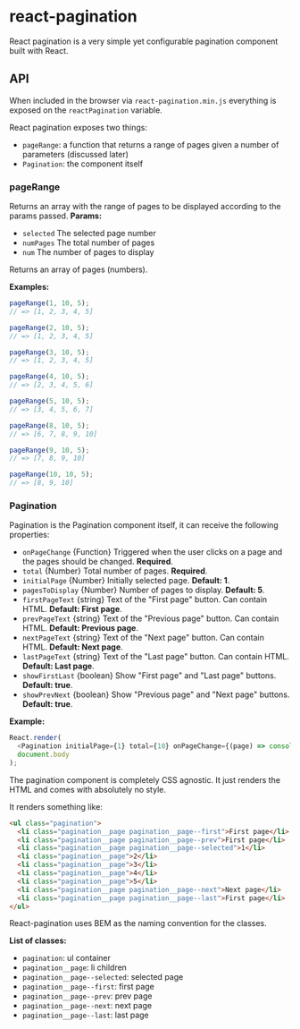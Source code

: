 # react-pagination

React pagination is a very simple yet configurable pagination component built with React.

## API

When included in the browser via ```react-pagination.min.js``` everything is exposed on the ```reactPagination``` variable.

React pagination exposes two things:
* ```pageRange```: a function that returns a range of pages given a number of parameters (discussed later)
* ```Pagination```: the component itself

### pageRange
Returns an array with the range of pages to be displayed according to the params passed.
**Params:**
* ```selected``` The selected page number
* ```numPages``` The total number of pages
* ```num``` The number of pages to display

Returns an array of pages (numbers).

**Examples:**
```javascript
pageRange(1, 10, 5);
// => [1, 2, 3, 4, 5]

pageRange(2, 10, 5);
// => [1, 2, 3, 4, 5]

pageRange(3, 10, 5);
// => [1, 2, 3, 4, 5]

pageRange(4, 10, 5);
// => [2, 3, 4, 5, 6]

pageRange(5, 10, 5);
// => [3, 4, 5, 6, 7]

pageRange(8, 10, 5);
// => [6, 7, 8, 9, 10]

pageRange(9, 10, 5);
// => [7, 8, 9, 10]

pageRange(10, 10, 5);
// => [8, 9, 10]
```

### Pagination
Pagination is the Pagination component itself, it can receive the following properties:
* ```onPageChange``` {Function} Triggered when the user clicks on a page and the pages should be changed. **Required**.
* ```total``` {Number} Total number of pages. **Required**.
* ```initialPage``` {Number} Initially selected page. **Default: 1**.
* ```pagesToDisplay``` {Number} Number of pages to display. **Default: 5**.
* ```firstPageText``` {string} Text of the "First page" button. Can contain HTML. **Default: First page**.
* ```prevPageText``` {string} Text of the "Previous page" button. Can contain HTML. **Default: Previous page**.
* ```nextPageText``` {string} Text of the "Next page" button. Can contain HTML. **Default: Next page**.
* ```lastPageText``` {string} Text of the "Last page" button. Can contain HTML. **Default: Last page**.
* ```showFirstLast``` {boolean} Show "First page" and "Last page" buttons. **Default: true**.
* ```showPrevNext``` {boolean} Show "Previous page" and "Next page" buttons. **Default: true**.

**Example:**
```javascript
React.render(
  <Pagination initialPage={1} total={10} onPageChange={(page) => console.log('Selected page ' + page)}) />,
  document.body
);
```

The pagination component is completely CSS agnostic. It just renders the HTML and comes with absolutely no style.

It renders something like:
```html
<ul class="pagination">
  <li class="pagination__page pagination__page--first">First page</li>
  <li class="pagination__page pagination__page--prev">First page</li>
  <li class="pagination__page pagination__page--selected">1</li>
  <li class="pagination__page">2</li>
  <li class="pagination__page">3</li>
  <li class="pagination__page">4</li>
  <li class="pagination__page">5</li>
  <li class="pagination__page pagination__page--next">Next page</li>
  <li class="pagination__page pagination__page--last">First page</li>
</ul>
```

React-pagination uses BEM as the naming convention for the classes.

**List of classes:**
* ```pagination```: ul container
* ```pagination__page```: li children
* ```pagination__page--selected```: selected page
* ```pagination__page--first```: first page
* ```pagination__page--prev```: prev page
* ```pagination__page--next```: next page
* ```pagination__page--last```: last page
